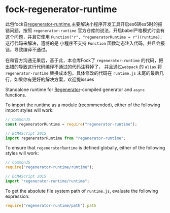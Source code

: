 # fock-regenerator-runtime

此包fock自[regenerator-runtime](https://github.com/bigmeow/regenerator/tree/master/packages/regenerator-runtime),主要解决小程序开发工具开启es6转es5时的报错问题，按照 `regenerator-runtime` 官方仓库的说法，开启babel严格模式时会有这个问题，并且它使用 `Function("r", "regeneratorRuntime = r")(runtime);`  这行代码来解决，遗憾的是 小程序不支持 `Function` 函数动态注入代码，并且会报错，导致编译不通过。

在和官方沟通无果后，基于此，本仓库Fock了 `regenerator-runtime` 的代码，把出错的导致这行代码编译不通过的代码注释掉了， 并且通过`webpack` 的 `alias` 将 `regenerator-runtime` 替换成本包。具体修改的代码在 `runtime.js` 末尾的最后几行，如果你有更好的解决方案，欢迎提issues


Standalone runtime for
[Regenerator](https://github.com/facebook/regenerator)-compiled generator
and `async` functions.

To import the runtime as a module (recommended), either of the following
import styles will work:
```js
// CommonJS
const regeneratorRuntime = require("regenerator-runtime");

// ECMAScript 2015
import regeneratorRuntime from "regenerator-runtime";
```

To ensure that `regeneratorRuntime` is defined globally, either of the
following styles will work:
```js
// CommonJS
require("regenerator-runtime/runtime");

// ECMAScript 2015
import "regenerator-runtime/runtime";
```

To get the absolute file system path of `runtime.js`, evaluate the
following expression:
```js
require("regenerator-runtime/path").path
```
